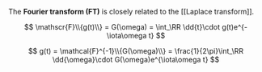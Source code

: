 The **Fourier transform (FT)** is closely related to the [[Laplace transform]].


$$
\mathscr{F}\\{g(t)\\} = G(\omega) = \int_\RR \dd{t}\cdot g(t)e^{-\iota\omega t}
$$

$$
g(t) = \mathcal{F}^{-1}\\{G(\omega)\\} = \frac{1}{2\pi}\int_\RR \dd{\omega}\cdot G(\omega)e^{\iota\omega t}
$$